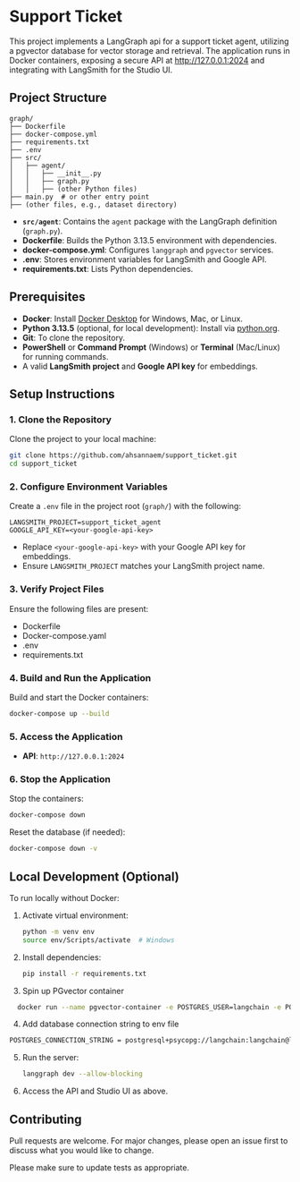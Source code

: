 # Support Ticket
This project implements a LangGraph api for a support ticket agent, utilizing a pgvector database for vector storage and retrieval. The application runs in Docker containers, exposing a secure API at http://127.0.0.1:2024 and integrating with LangSmith for the Studio UI.


## Project Structure

```
graph/
├── Dockerfile
├── docker-compose.yml
├── requirements.txt
├── .env
├── src/
│   ├── agent/
│   │   ├── __init__.py
│   │   ├── graph.py
│   │   ├── (other Python files)
├── main.py  # or other entry point
├── (other files, e.g., dataset directory)
```

- **`src/agent`**: Contains the `agent` package with the LangGraph definition (`graph.py`).
- **Dockerfile**: Builds the Python 3.13.5 environment with dependencies.
- **docker-compose.yml**: Configures `langgraph` and `pgvector` services.
- **.env**: Stores environment variables for LangSmith and Google API.
- **requirements.txt**: Lists Python dependencies.

## Prerequisites

- **Docker**: Install [Docker Desktop](https://www.docker.com/products/docker-desktop/) for Windows, Mac, or Linux.
- **Python 3.13.5** (optional, for local development): Install via [python.org](https://www.python.org/downloads/release/python-3135/).
- **Git**: To clone the repository.
- **PowerShell** or **Command Prompt** (Windows) or **Terminal** (Mac/Linux) for running commands.
- A valid **LangSmith project** and **Google API key** for embeddings.


## Setup Instructions

### 1. Clone the Repository

Clone the project to your local machine:

```bash
git clone https://github.com/ahsannaem/support_ticket.git
cd support_ticket
```

### 2. Configure Environment Variables

Create a `.env` file in the project root (`graph/`) with the following:

```plaintext
LANGSMITH_PROJECT=support_ticket_agent
GOOGLE_API_KEY=<your-google-api-key>
```

- Replace `<your-google-api-key>` with your Google API key for embeddings.
- Ensure `LANGSMITH_PROJECT` matches your LangSmith project name.

### 3. Verify Project Files

Ensure the following files are present:
- Dockerfile
- Docker-compose.yaml
- .env
- requirements.txt

### 4. Build and Run the Application

Build and start the Docker containers:

```bash
docker-compose up --build
```

### 5. Access the Application

- **API**: `http://127.0.0.1:2024`
### 6. Stop the Application

Stop the containers:
```bash
docker-compose down
```

Reset the database (if needed):
```bash
docker-compose down -v
```

## Local Development (Optional)

To run locally without Docker:

1. Activate virtual environment:
   ```bash
   python -m venv env
   source env/Scripts/activate  # Windows
   ```

2. Install dependencies:
   ```bash
   pip install -r requirements.txt
   ```
3. Spin up PGvector container
  ```bash
    docker run --name pgvector-container -e POSTGRES_USER=langchain -e POSTGRES_PASSWORD=langchain -e POSTGRES_DB=langchain -p 6024:5432 -d pgvector/pgvector:pg16
  ```
4. Add database connection string to env file
  ```bash
  POSTGRES_CONNECTION_STRING = postgresql+psycopg://langchain:langchain@localhost:6024/langchain
  ```

5. Run the server:
   ```bash
   langgraph dev --allow-blocking
   ```

6. Access the API and Studio UI as above.

## Contributing

Pull requests are welcome. For major changes, please open an issue first
to discuss what you would like to change.

Please make sure to update tests as appropriate.
